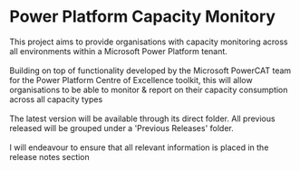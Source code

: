 # Power Platform Capacity Monitory

This project aims to provide organisations with capacity monitoring across all environments within a Microsoft Power Platform tenant.
<br><br>
Building on top of functionality developed by the Microsoft PowerCAT team for the Power Platform Centre of Excellence toolkit, this will allow organisations to be able to monitor & report on their capacity consumption across all capacity types
<br><br>
The latest version will be available through its direct folder. All previous released will be grouped under a 'Previous Releases' folder.
<br><br>
I will endeavour to ensure that all relevant information is placed in the release notes section
